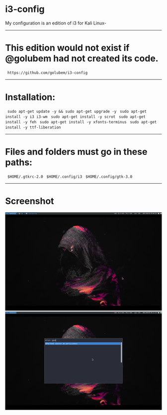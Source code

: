 # i3-config
My configuration is an edition of i3 for Kali Linux-
<hr>
<h1>This edition would not exist if @golubem had not created its code.</h1>
<code> https://github.com/golubem/i3-config </code>
<hr>
<h1>Installation:</h1>
  <code> sudo apt-get update -y && sudo apt-get upgrade -y</code>
  <code> sudo apt-get install -y i3 i3-wm</code> 
  <code> sudo apt-get install -y scrot</code>
  <code> sudo apt-get install -y feh</code>
  <code> sudo apt-get install -y xfonts-terminus</code>
  <code> sudo apt-get install -y ttf-liberation</code>
  <hr>
  <h1>Files and folders must go in these paths:</h1>
  <code> $HOME/.gtkrc-2.0</code>
  <code> $HOME/.config/i3</code>
  <code> $HOME/.config/gtk-3.0</code>
  <hr>
  <h1>Screenshot</h1>
  <img src="/photo/1.png">
  <img src="/photo/2.png">
